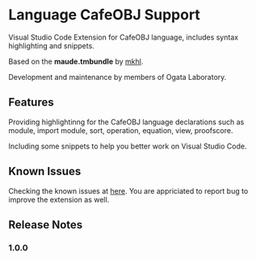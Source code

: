 # Language CafeOBJ Support

Visual Studio Code Extension for CafeOBJ language, includes syntax highlighting and snippets.

Based on the **maude.tmbundle** by [mkhl](https://github.com/mkhl/maude.tmbundle).

Development and maintenance by members of Ogata Laboratory.

## Features

Providing highlightinng for the CafeOBJ language declarations such as module, import module, sort, operation, equation, view, proofscore.

Including some snippets to help you better work on Visual Studio Code.

## Known Issues

Checking the known issues at [here](https://github.com/minhcanh99/cafeobj-vscode-extension/issues). You are appriciated to report bug to improve the extension as well.

## Release Notes

### 1.0.0
